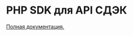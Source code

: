 # PHP SDK для API СДЭК

[Полная документация.](https://github.com/sanmai/cdek-sdk/blob/master/README.md)
